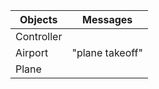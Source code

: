 | Objects                      | Messages          |
| ---------------------------- | ----------------- | 
| Controller                   |                   | 
| Airport                      | "plane takeoff"   | 
| Plane                        |                   |
